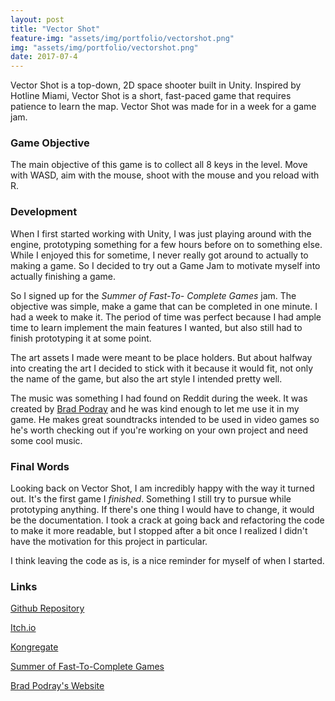 ```yaml
---
layout: post
title: "Vector Shot"
feature-img: "assets/img/portfolio/vectorshot.png"
img: "assets/img/portfolio/vectorshot.png"
date: 2017-07-4
---
```


Vector Shot is a top-down, 2D space shooter built in Unity. Inspired by Hotline Miami, Vector Shot is a short, fast-paced game that requires patience to learn the map. Vector Shot was made for in a week for a game jam. 

### Game Objective

The main objective of this game is to collect all 8 keys in the level. Move with WASD, aim with the mouse, shoot with the mouse and you reload with R.

### Development

When I first started working with Unity, I was just playing around with the engine, prototyping something for a few hours before on to something else. While I enjoyed this for sometime, I never really got around to actually to making a game. So I decided to try out a Game Jam to motivate myself into actually finishing a game.

So I signed up for the _Summer of Fast-To- Complete Games_ jam. The objective was simple, make a game that can be completed in one minute. I had a week to make it. The period of time was perfect because I had ample time to learn implement the main features I wanted, but also still had to finish prototyping it at some point.

The art assets I made were meant to be place holders. But about halfway into creating the art I decided to stick with it because it would fit, not only the name of the game, but also the art style I intended pretty well.

The music was something I had found on Reddit during the week. It was created by <a href = "https://bradpodraymusic.com/home">Brad Podray</a> and he was kind enough to let me use it in my game. He makes great soundtracks intended to be used in video games so he's worth checking out if you're working on your own project and need some cool music.

### Final Words

Looking back on Vector Shot, I am incredibly happy with the way it turned out. It's the first game I _finished_. Something I still try to pursue while prototyping anything. If there's one thing I would have to change, it would be the documentation. I took a crack at going back and refactoring the code to make it more readable, but I stopped after a bit once I realized I didn't have the motivation for this project in particular.

I think leaving the code as is, is a nice reminder for myself of when I started.

### Links
<a href = "https://github.com/anthonymendez/Vector-Shot">Github Repository</a>

<a href = "https://anthonymendez.itch.io/vector-shot">Itch.io</a>

<a href = "https://www.kongregate.com/games/TonyDeTiger/vector-shot">Kongregate</a>

<a href = "https://itch.io/jam/fast-to-complete-games">Summer of Fast-To-Complete Games</a>

<a href = "https://bradpodraymusic.com/home">Brad Podray's Website</a>